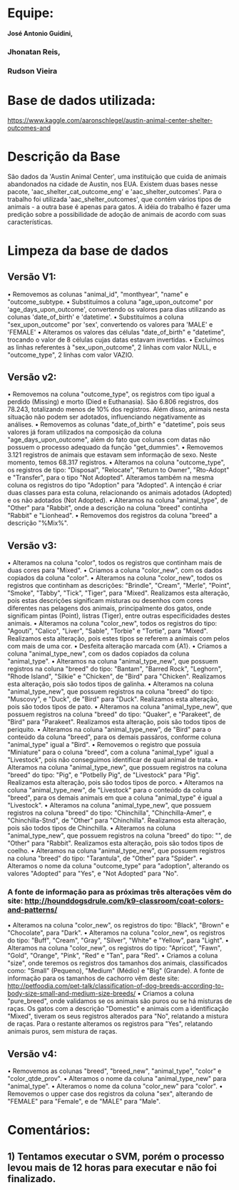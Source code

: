 
# Equipe:
#### José Antonio Guidini, 
### Jhonatan Reis, 
### Rudson Vieira

# Base de dados utilizada:
  https://www.kaggle.com/aaronschlegel/austin-animal-center-shelter-outcomes-and

# Descrição da Base
  São dados da 'Austin Animal Center', uma instituição que cuida de animais abandonados na cidade de Austin, nos EUA.
  Existem duas bases nesse pacote, 'aac_shelter_cat_outcome_eng' e 'aac_shelter_outcomes'. Para o trabalho foi utilizada  'aac_shelter_outcomes', que contém vários tipos de animais - a outra base é apenas para gatos.
  A idéia do trabalho é fazer uma predição sobre a possibilidade de adoção de animais de acordo com suas características.

# Limpeza da base de dados

## Versão V1:
  • Removemos as colunas "animal_id", "monthyear", "name" e "outcome_subtype.
  • Substituímos a coluna "age_upon_outcome" por 'age_days_upon_outcome', convertendo os valores para dias utilizando as colunas  'date_of_birth' e 'datetime'.
  • Substituímos a coluna "sex_upon_outcome" por 'sex', convertendo os valores para 'MALE' e 'FEMALE'
  • Alteramos os valores das células "date_of_birth" e "datetime", trocando o valor de 8 células cujas datas estavam invertidas.
  • Excluímos as linhas referentes à "sex_upon_outcome", 2 linhas com valor NULL, e "outcome_type", 2 linhas com valor VAZIO.

## Versão v2:
  • Removemos na coluna "outcome_type", os registros com tipo igual a perdido (Missing) e morto (Died e Euthanasia). São 6.806 registros, dos 78.243, totalizando menos de 10% dos registros. Além disso, animais nesta situação não podem ser adotados, influenciando negativamente as análises.
  • Removemos as colunas "date_of_birth" e "datetime", pois seus valores já foram utilizados na composição da coluna "age_days_upon_outcome", além do fato que colunas com datas não possuem o processo adequado da função "get_dummies".
  • Removemos 3.121 registros de animais que estavam sem informação de sexo. Neste momento, temos 68.317 registros.
  • Alteramos na coluna "outcome_type", os registros de tipo: "Disposal", "Relocate", "Return to Owner", "Rto-Adopt" e "Transfer", para o tipo "Not Adopted". Alteramos também na mesma coluna os registros do tipo "Adoption" para "Adopted". A intenção é criar duas classes para esta coluna, relacionando os animais adotados (Adopted) e os não adotados (Not Adopted).
  • Alteramos na coluna "animal_type", de "Other" para "Rabbit", onde a descrição na coluna "breed" continha "Rabbit" e "Lionhead".
  • Removemos dos registros da coluna "breed" a descrição "%Mix%".

## Versão v3:
  • Alteramos na coluna "color", todos os registros que continham mais de duas cores para "Mixed".
  • Criamos a coluna "color_new", com os dados copiados da coluna "color".
  • Alteramos na coluna "color_new", todos os registros que continham as descrições: "Brindle", "Cream", "Merle", "Point", "Smoke", "Tabby", "Tick", "Tiger", para "Mixed". Realizamos esta alteração, pois estas descrições significam misturas ou desenhos com cores diferentes nas pelagens dos animais, principalmente dos gatos, onde significam pintas (Point), listras (Tiger), entre outras especificidades destes animais.
  • Alteramos na coluna "color_new", todos os registros do tipo: "Agouti", "Calico", "Liver", "Sable", "Torbie" e "Tortie", para "Mixed". Realizamos esta alteração, pois estes tipos se referem a animais com pelos com mais de uma cor.
  • Desfeita alteração marcada com {A1}.
  • Criamos a coluna "animal_type_new", com os dados copiados da coluna "animal_type".
  • Alteramos na coluna "animal_type_new", que possuem registros na coluna "breed" do tipo: "Bantam", "Barred Rock", "Leghorn", "Rhode Island", "Silkie" e "Chicken", de "Bird" para "Chicken". Realizamos esta alteração, pois são todos tipos de galinha.
  • Alteramos na coluna "animal_type_new", que possuem registros na coluna "breed" do tipo: "Muscovy", e "Duck", de "Bird" para "Duck". Realizamos esta alteração, pois são todos tipos de pato.
  • Alteramos na coluna "animal_type_new", que possuem registros na coluna "breed" do tipo: "Quaker", e "Parakeet", de "Bird" para "Parakeet". Realizamos esta alteração, pois são todos tipos de periquito.
  • Alteramos na coluna "animal_type_new", de "Bird" para o conteúdo da coluna "breed", para os demais passáros, conforme coluna "animal_type" igual a "Bird".
  • Removemos o registro que possuia "Miniature" para o coluna "breed", com a coluna "animal_type" igual a "Livestock", pois não conseguimos identificar de qual animal de trata.
  • Alteramos na coluna "animal_type_new", que possuem registros na coluna "breed" do tipo: "Pig", e "Potbelly Pig", de "Livestock" para "Pig". Realizamos esta alteração, pois são todos tipos de porco.
  • Alteramos na coluna "animal_type_new", de "Livestock" para o conteúdo da coluna "breed", para os demais animais em que a coluna "animal_type" é igual a "Livestock".
  • Alteramos na coluna "animal_type_new", que possuem registros na coluna "breed" do tipo: "Chinchilla", "Chinchilla-Amer", e "Chinchilla-Stnd", de "Other" para "Chinchilla". Realizamos esta alteração, pois são todos tipos de Chinchilla.
  • Alteramos na coluna "animal_type_new", que possuem registros na coluna "breed" do tipo: "", de "Other" para "Rabbit". Realizamos esta alteração, pois são todos tipos de coelho.
  • Alteramos na coluna "animal_type_new", que possuem registros na coluna "breed" do tipo: "Tarantula", de "Other" para "Spider".
  • Alteramos o nome da coluna "outcome_type" para "adoption", alterando os valores "Adopted" para "Yes", e "Not Adopted" para "No".

### A fonte de informação para as próximas três alterações vêm do site: http://hounddogsdrule.com/k9-classroom/coat-colors-and-patterns/
  • Alteramos na coluna "color_new", os registros do tipo: "Black", "Brown" e "Chocolate", para "Dark".
  • Alteramos na coluna "color_new", os registros do tipo: "Buff", "Cream", "Gray", "Silver", "White" e "Yellow", para "Light".
  • Alteramos na coluna "color_new", os registros do tipo: "Apricot", "Fawn", "Gold", "Orange", "Pink", "Red" e "Tan", para "Red".
  • Criamos a coluna "size", onde teremos os registros dos tamanhos dos animais, classificados como: "Small" (Pequeno), "Medium" (Médio) e "Big" (Grande). A fonte de informação para os tamanhos de cachorro vêm deste site: http://petfoodia.com/pet-talk/classification-of-dog-breeds-according-to-body-size-small-and-medium-size-breeds/
  • Criamos a coluna "pure_breed", onde validamos se os animais são puros ou se há misturas de raças. Os gatos com a descrição "Domestic" e animais com a identificação "Mixed", tiveram os seus registros alterados para "No", relatando a mistura de raças. Para o restante alteramos os registros para "Yes", relatando animais puros, sem mistura de raças.

## Versão v4:
  • Removemos as colunas "breed", "breed_new", "animal_type", "color" e "color_qtde_prov".
  • Alteramos o nome da coluna "animal_type_new" para "animal_type".
  • Alteramos o nome da coluna "color_new" para "color".
  • Removemos o upper case dos registros da coluna "sex", alterando de "FEMALE" para "Female", e de "MALE" para "Male".


# Comentários:
## 1) Tentamos executar o SVM, porém o processo levou mais de 12 horas para executar e não foi finalizado.
